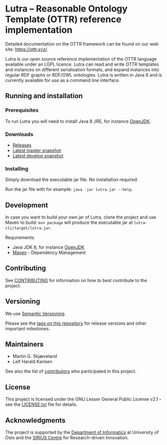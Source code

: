 # Lutra – Reasonable Ontology Template (OTTR) reference implementation

Detailed documentation on the OTTR framework can be found on our web site: https://ottr.xyz/.

Lutra is our open source reference implementation of the OTTR language available under an LGPL licence. Lutra can read and write OTTR templates and instances on different serialisation formats, and expand instances into regular RDF graphs or RDF/OWL ontologies. Lutra is written in Java 8 and is currently available for use as a command line interface.


## Running and installation

### Prerequisites

To run Lutra you will need to install Java 8 JRE, for instance [OpenJDK][1].

### Downloads

* [Releases][2]
* [Latest master snapshot][3]
* [Latest develop snapshot][4]

### Installing

Simply download the executable jar file. No installation required.

Run the jar file with for example: `java -jar lutra.jar --help`.

## Development

In case you want to build your own jar of Lutra,
clone the project and use Maven to build: `mvn package` will produce the executable jar at `lutra-cli/target/lutra.jar`.

Requirements:

* Java JDK 8, for instance [OpenJDK][1]
* [Maven](https://maven.apache.org/) - Dependency Management

## Contributing

See [CONTRIBUTING](CONTRIBUTING.md) for information on how to best contribute to the project.

## Versioning

We use [Semantic Versioning][8].

Please see the [tags on this repository][6] for release versions and other important milestones. 

## Maintainers

* Martin G. Skjæveland
* Leif Harald Karlsen

See also the list of [contributors](CONTRIBUTORS.md) who participated in this project.

## License

This project is licensed under the GNU Lesser General Public License v2.1 - see the [LICENSE.txt](LICENSE.txt) file for details.

## Acknowledgments

The project is supported by the [Department of Informatics][9] at University of Oslo and the [SIRIUS Centre][10] for Research-driven Innovation.


[1]:https://openjdk.java.net/install/index.html
[2]:https://gitlab.com/ottr/lutra/lutra/releases
[3]:https://gitlab.com/ottr/lutra/lutra/builds/artifacts/master/raw/lutra.jar?job=snapshot
[4]:https://gitlab.com/ottr/lutra/lutra/builds/artifacts/develop/raw/lutra.jar?job=snapshot
[5]:https://docs.gitlab.com/ee/gitlab-basics/add-merge-request.html
[6]:https://gitlab.com/ottr/lutra/lutra/tags
[7]:https://gitlab.com/ottr/lutra/lutra/graphs/master
[8]:https://semver.org
[9]:https://www.ifi.uio.no
[10]:https://sirius-labs.no
